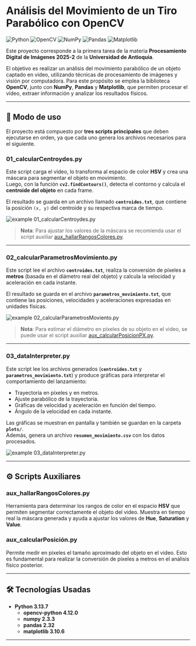 # Análisis del Movimiento de un Tiro Parabólico con OpenCV

![Python](https://img.shields.io/badge/Python-3776AB?style=flat&logo=python&logoColor=white)
![OpenCV](https://img.shields.io/badge/opencv-%23white.svg?style=flat&logo=opencv&logoColor=white)
![NumPy](https://img.shields.io/badge/numpy-%23013243.svg?style=flat&logo=numpy&logoColor=white)
![Pandas](https://img.shields.io/badge/pandas-%23150458.svg?style=flatfor-the-badge&logo=pandas&logoColor=white)
![Matplotlib](https://img.shields.io/badge/Matplotlib-%23ffffff.svg?style=flatfor-the-badge&logo=Matplotlib&logoColor=black)


Este proyecto corresponde a la primera tarea de la materia **Procesamiento Digital de Imágenes 2025-2** de la **Universidad de Antioquia**.  

El objetivo es realizar un análisis del movimiento parabólico de un objeto captado en video, utilizando técnicas de procesamiento de imágenes y visión por computadora. Para este propósito se emplea la biblioteca **OpenCV**, junto con **NumPy**, **Pandas** y **Matplotlib**, que permiten procesar el video, extraer información y analizar los resultados físicos.

---

## 📌 Modo de uso

El proyecto está compuesto por **tres scripts principales** que deben ejecutarse en orden, ya que cada uno genera los archivos necesarios para el siguiente.

### 01_calcularCentroydes.py
Este script carga el video, lo transforma al espacio de color **HSV** y crea una máscara para segmentar el objeto en movimiento.  
Luego, con la función **`cv2.findContours()`**, detecta el contorno y calcula el **centroide del objeto** en cada frame.  

El resultado se guarda en un archivo llamado **`centroides.txt`**, que contiene la posición `(x, y)` del centroide y su respectiva marca de tiempo.

![example 01_calcularCentroydes.py](https://imgur.com/4eODWHF)

> **Nota**: Para ajustar los valores de la máscara se recomienda usar el script auxiliar [aux_hallarRangosColores.py](#aux_hallarRangosColorespy).

---

### 02_calcularParametrosMovimiento.py
Este script lee el archivo **`centroides.txt`**, realiza la conversión de píxeles a **metros** (basada en el diámetro real del objeto) y calcula la velocidad y aceleración en cada instante.  

El resultado se guarda en el archivo **`parametros_movimiento.txt`**, que contiene las posiciones, velocidades y aceleraciones expresadas en unidades físicas.

![example 02_calcularParametrosMoviento.py](https://imgur.com/kCTDC1u)

> **Nota**: Para estimar el diámetro en píxeles de su objeto en el video, se puede usar el script auxiliar [aux_calcularPosicionPX.py](#aux_calcularPosiciónpy).

---

### 03_dataInterpreter.py
Este script lee los archivos generados (**`centroides.txt`** y **`parametros_movimiento.txt`**) y produce gráficas para interpretar el comportamiento del lanzamiento:  
- Trayectoria en píxeles y en metros.  
- Ajuste parabólico de la trayectoria.  
- Gráficas de velocidad y aceleración en función del tiempo.  
- Ángulo de la velocidad en cada instante.  

Las gráficas se muestran en pantalla y también se guardan en la carpeta **`plots/`**.  
Además, genera un archivo **`resumen_movimiento.csv`** con los datos procesados.

![example 03_dataInterpreter.py](https://imgur.com/PniF7AJ)

---

## ⚙️ Scripts Auxiliares

### aux_hallarRangosColores.py
Herramienta para determinar los rangos de color en el espacio **HSV** que permiten segmentar correctamente el objeto del video.  Muestra en tiempo real la máscara generada y ayuda a ajustar los valores de **Hue**, **Saturation** y **Value**.

### aux_calcularPosición.py
Permite medir en píxeles el tamaño aproximado del objeto en el video. Esto es fundamental para realizar la conversión de píxeles a metros en el análisis físico posterior.

---

## 🛠️ Tecnologías Usadas

- **Python 3.13.7**
  - **opencv-python 4.12.0**  
  - **numpy 2.3.3**  
  - **pandas 2.32**  
  - **matplotlib 3.10.6**

---
